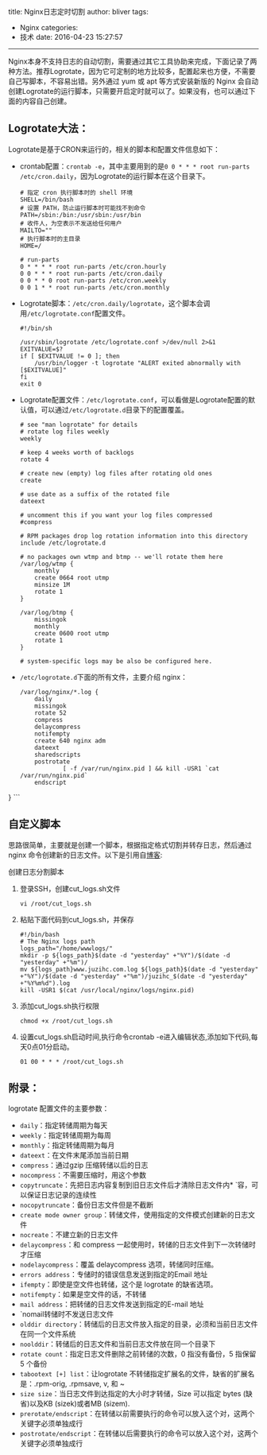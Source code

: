 title: Nginx日志定时切割
author: bliver
tags:
  - Nginx
categories:
  - 技术
date: 2016-04-23 15:27:57
---
Nginx本身不支持日志的自动切割，需要通过其它工具协助来完成，下面记录了两种方法。推荐Logrotate，因为它可定制的地方比较多，配置起来也方便，不需要自己写脚本，不容易出错。另外通过 yum 或 apt 等方式安装新版的 Nginx 会自动创建Logrotate的运行脚本，只需要开启定时就可以了。如果没有，也可以通过下面的内容自己创建。

<!-- more -->

## Logrotate大法：

Logrotate是基于CRON来运行的，相关的脚本和配置文件信息如下：

* crontab配置：`crontab -e`，其中主要用到的是`0 0 * * * root run-parts /etc/cron.daily`，因为Logrotate的运行脚本在这个目录下。
	
	```
	# 指定 cron 执行脚本时的 shell 环境
	SHELL=/bin/bash
	# 设置 PATH，防止运行脚本时可能找不到命令
	PATH=/sbin:/bin:/usr/sbin:/usr/bin
	# 收件人，为空表示不发送给任何用户
	MAILTO=""
	# 执行脚本时的主目录
	HOME=/
	
	# run-parts
	0 * * * * root run-parts /etc/cron.hourly
	0 0 * * * root run-parts /etc/cron.daily
	0 0 * * 0 root run-parts /etc/cron.weekly
	0 0 1 * * root run-parts /etc/cron.monthly
	```

* Logrotate脚本：`/etc/cron.daily/logrotate`，这个脚本会调用`/etc/logrotate.conf`配置文件。

	```
	#!/bin/sh

	/usr/sbin/logrotate /etc/logrotate.conf >/dev/null 2>&1
	EXITVALUE=$?
	if [ $EXITVALUE != 0 ]; then
	    /usr/bin/logger -t logrotate "ALERT exited abnormally with [$EXITVALUE]"
	fi
	exit 0
	```
	
* Logrotate配置文件：`/etc/logrotate.conf`，可以看做是Logrotate配置的默认值，可以通过`/etc/logrotate.d`目录下的配置覆盖。

	```
	# see "man logrotate" for details
	# rotate log files weekly
	weekly
	
	# keep 4 weeks worth of backlogs
	rotate 4
	
	# create new (empty) log files after rotating old ones
	create
	
	# use date as a suffix of the rotated file
	dateext
	
	# uncomment this if you want your log files compressed
	#compress
	
	# RPM packages drop log rotation information into this directory
	include /etc/logrotate.d
	
	# no packages own wtmp and btmp -- we'll rotate them here
	/var/log/wtmp {
	    monthly
	    create 0664 root utmp
		minsize 1M
	    rotate 1
	}
	
	/var/log/btmp {
	    missingok
	    monthly
	    create 0600 root utmp
	    rotate 1
	}
	
	# system-specific logs may be also be configured here.
	```
	
* `/etc/logrotate.d`下面的所有文件，主要介绍 nginx：

	```
	/var/log/nginx/*.log {
        daily
        missingok
        rotate 52
        compress
        delaycompress
        notifempty
        create 640 nginx adm
        dateext
        sharedscripts
        postrotate
                [ -f /var/run/nginx.pid ] && kill -USR1 `cat /var/run/nginx.pid`
        endscript
}
	```

## 自定义脚本

思路很简单，主要就是创建一个脚本，根据指定格式切割并转存日志，然后通过 nginx 命令创建新的日志文件。以下是引用自[博客](http://blog.sina.com.cn/s/blog_5f54f0be0100zaza.html):

创建日志分割脚本

1. 登录SSH，创建cut_logs.sh文件

	```
	vi /root/cut_logs.sh
	```
	
2. 粘贴下面代码到cut_logs.sh，并保存

	```
	#!/bin/bash
	# The Nginx logs path
	logs_path="/home/wwwlogs/"
	mkdir -p ${logs_path}$(date -d "yesterday" +"%Y")/$(date -d "yesterday" +"%m")/
	mv ${logs_path}www.juzihc.com.log ${logs_path}$(date -d "yesterday" +"%Y")/$(date -d "yesterday" +"%m")/juzihc_$(date -d "yesterday" +"%Y%m%d").log
	kill -USR1 $(cat /usr/local/nginx/logs/nginx.pid)
	```
3. 添加cut_logs.sh执行权限

	```
	chmod +x /root/cut_logs.sh
	```
4. 设置cut_logs.sh启动时间,执行命令crontab -e进入编辑状态,添加如下代码,每天0点01分启动。
	
	```
	01 00 * * * /root/cut_logs.sh
	```

## 附录：
logrotate 配置文件的主要参数：

* `daily`：指定转储周期为每天 
* `weekly`：指定转储周期为每周 
* `monthly`：指定转储周期为每月 
* `dateext`：在文件末尾添加当前日期 
* `compress`：通过gzip 压缩转储以后的日志 
* `nocompress`：不需要压缩时，用这个参数 
* `copytruncate`：先把日志内容复制到旧日志文件后才清除日志文件内* `容，可以保证日志记录的连续性
* `nocopytruncate`：备份日志文件但是不截断 
* `create mode owner group`：转储文件，使用指定的文件模式创建新的日志文件 
* `nocreate`：不建立新的日志文件 
* `delaycompress`：和 compress 一起使用时，转储的日志文件到下一次转储时才压缩 
* `nodelaycompress`：覆盖 delaycompress 选项，转储同时压缩。 
* `errors address`：专储时的错误信息发送到指定的Email 地址 
* `ifempty`：即使是空文件也转储，这个是 logrotate 的缺省选项。 
* `notifempty`：如果是空文件的话，不转储 
* `mail address`：把转储的日志文件发送到指定的E-mail 地址 
* `nomail转储时不发送日志文件 
* `olddir directory`：转储后的日志文件放入指定的目录，必须和当前日志文件在同一个文件系统 
* `noolddir`：转储后的日志文件和当前日志文件放在同一个目录下 
* `rotate count`：指定日志文件删除之前转储的次数，0 指没有备份，5 指保留5 个备份 
* `tabootext [+] list`：让logrotate 不转储指定扩展名的文件，缺省的扩展名是：.rpm-orig, .rpmsave, v, 和 ~ 
* `size size`：当日志文件到达指定的大小时才转储，Size 可以指定 bytes (缺省)以及KB (sizek)或者MB (sizem). 
* `prerotate/endscript`：在转储以前需要执行的命令可以放入这个对，这两个关键字必须单独成行
* `postrotate/endscript`：在转储以后需要执行的命令可以放入这个对，这两个关键字必须单独成行